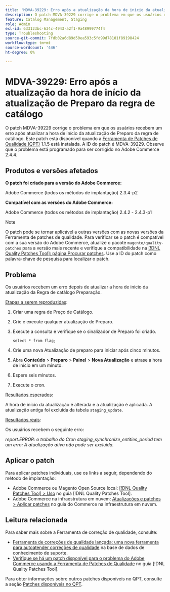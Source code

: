 ```yaml
---
title: 'MDVA-39229: Erro após a atualização da hora de início da atualização de Preparo da regra de catálogo'
description: O patch MDVA-39229 corrige o problema em que os usuários recebem um erro após atualizar a hora de início da atualização de Preparo da regra de catálogo. Este patch está disponível quando a [Ferramenta de correções de qualidade (QPT)](https://experienceleague.adobe.com/en/docs/commerce-operations/tools/quality-patches-tool/quality-patches-tool-to-self-serve-quality-patches) 1.1.5 está instalada. A ID do patch é MDVA-39229. Observe que o problema está programado para ser corrigido no Adobe Commerce 2.4.4.
feature: Catalog Management, Staging
role: Admin
exl-id: 633123bc-634c-4943-a2f1-9a48999774f4
type: Troubleshooting
source-git-commit: 7fdb02a6d89d50ea593c5fd99d78101f89198424
workflow-type: tm+mt
source-wordcount: '446'
ht-degree: 0%

---
```


# MDVA-39229: Erro após a atualização da hora de início da atualização de Preparo da regra de catálogo

O patch MDVA-39229 corrige o problema em que os usuários recebem um erro após atualizar a hora de início da atualização de Preparo da regra de catálogo. Este patch está disponível quando a [Ferramenta de Patches de Qualidade (QPT)](https://experienceleague.adobe.com/en/docs/commerce-operations/tools/quality-patches-tool/quality-patches-tool-to-self-serve-quality-patches) 1.1.5 está instalada. A ID do patch é MDVA-39229. Observe que o problema está programado para ser corrigido no Adobe Commerce 2.4.4.

## Produtos e versões afetados

**O patch foi criado para a versão do Adobe Commerce:**

Adobe Commerce (todos os métodos de implantação) 2.3.4-p2

**Compatível com as versões do Adobe Commerce:**

Adobe Commerce (todos os métodos de implantação) 2.4.2 - 2.4.3-p1

>[!NOTE]
>
>O patch pode se tornar aplicável a outras versões com as novas versões da Ferramenta de patches de qualidade. Para verificar se o patch é compatível com a sua versão do Adobe Commerce, atualize o pacote `magento/quality-patches` para a versão mais recente e verifique a compatibilidade na [[!DNL Quality Patches Tool]: página Procurar patches](https://experienceleague.adobe.com/en/docs/commerce-operations/tools/quality-patches-tool/quality-patches-tool-to-self-serve-quality-patches). Use a ID do patch como palavra-chave de pesquisa para localizar o patch.

## Problema

Os usuários recebem um erro depois de atualizar a hora de início da atualização da Regra de catálogo Preparação.

<u>Etapas a serem reproduzidas</u>:

1. Criar uma regra de Preço de Catálogo.
1. Crie e execute qualquer atualização de Preparo.
1. Execute a consulta e verifique se o sinalizador de Preparo foi criado.


   `select * from flag;`


1. Crie uma nova Atualização de preparo para iniciar após cinco minutos.
1. Abra **Conteúdo** > **Preparo** > **Painel** > **Nova Atualização** e atrase a hora de início em um minuto.
1. Espere seis minutos.
1. Execute o cron.

<u>Resultados esperados</u>:

A hora de início da atualização é alterada e a atualização é aplicada. A atualização antiga foi excluída da tabela `staging_update`.

<u>Resultados reais</u>:

Os usuários recebem o seguinte erro:

*report.ERROR: o trabalho do Cron staging_synchronize_entities_period tem um erro: A atualização ativa não pode ser excluída.*

## Aplicar o patch

Para aplicar patches individuais, use os links a seguir, dependendo do método de implantação:

* Adobe Commerce ou Magento Open Source local: [[!DNL Quality Patches Tool] > Uso](/help/tools/quality-patches-tool/usage.md) no guia [!DNL Quality Patches Tool].
* Adobe Commerce na infraestrutura em nuvem: [Atualizações e patches > Aplicar patches](https://experienceleague.adobe.com/docs/commerce-cloud-service/user-guide/develop/upgrade/apply-patches.html) no guia do Commerce na infraestrutura em nuvem.

## Leitura relacionada

Para saber mais sobre a Ferramenta de correção de qualidade, consulte:

* [Ferramenta de correções de qualidade lançada: uma nova ferramenta para autoatender correções de qualidade](https://experienceleague.adobe.com/en/docs/commerce-operations/tools/quality-patches-tool/quality-patches-tool-to-self-serve-quality-patches) na base de dados de conhecimento de suporte.
* [Verifique se há um patch disponível para o problema do Adobe Commerce usando a Ferramenta de Patches de Qualidade](/help/tools/quality-patches-tool/patches-available-in-qpt/check-patch-for-magento-issue-with-magento-quality-patches.md) no guia [!DNL Quality Patches Tool].

Para obter informações sobre outros patches disponíveis no QPT, consulte a seção [Patches disponíveis no QPT](https://experienceleague.adobe.com/tools/commerce-quality-patches/index.html).
